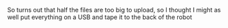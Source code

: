 So turns out that half the files are too big to upload, so I thought I might as well put everything on a USB and tape it to the back of the robot
